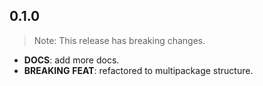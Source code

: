 ## 0.1.0

> Note: This release has breaking changes.

 - **DOCS**: add more docs.
 - **BREAKING** **FEAT**: refactored to multipackage structure.

